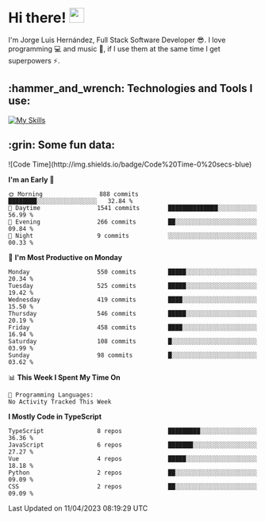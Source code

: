 <h1 align="left">
 <abc>
  <br>Hi there! <img src="https://user-images.githubusercontent.com/42378118/110234147-e3259600-7f4e-11eb-95be-0c4047144dea.gif" width="30"><br>
 </abc>
</h1>

I'm Jorge Luis Hernández, Full Stack Software Developer :sunglasses:. I love programming :computer: and music :musical_score:, if I use them at the same time I get superpowers :zap:. 


<h2 align="left">:hammer_and_wrench: Technologies and Tools I use:</h2>

[![My Skills](https://skillicons.dev/icons?i=js,ts,html,css,py,vue,react,next,nest,postgres,mysql)](https://skillicons.dev)

<h2 align="left">:grin: Some fun data:</h2>
<!--START_SECTION:waka-->
![Code Time](http://img.shields.io/badge/Code%20Time-0%20secs-blue)

**I'm an Early 🐤** 

```text
🌞 Morning                888 commits         ████████░░░░░░░░░░░░░░░░░   32.84 % 
🌆 Daytime                1541 commits        ██████████████░░░░░░░░░░░   56.99 % 
🌃 Evening                266 commits         ██░░░░░░░░░░░░░░░░░░░░░░░   09.84 % 
🌙 Night                  9 commits           ░░░░░░░░░░░░░░░░░░░░░░░░░   00.33 % 
```
📅 **I'm Most Productive on Monday** 

```text
Monday                   550 commits         █████░░░░░░░░░░░░░░░░░░░░   20.34 % 
Tuesday                  525 commits         █████░░░░░░░░░░░░░░░░░░░░   19.42 % 
Wednesday                419 commits         ████░░░░░░░░░░░░░░░░░░░░░   15.50 % 
Thursday                 546 commits         █████░░░░░░░░░░░░░░░░░░░░   20.19 % 
Friday                   458 commits         ████░░░░░░░░░░░░░░░░░░░░░   16.94 % 
Saturday                 108 commits         █░░░░░░░░░░░░░░░░░░░░░░░░   03.99 % 
Sunday                   98 commits          █░░░░░░░░░░░░░░░░░░░░░░░░   03.62 % 
```


📊 **This Week I Spent My Time On** 

```text
💬 Programming Languages: 
No Activity Tracked This Week
```

**I Mostly Code in TypeScript** 

```text
TypeScript               8 repos             █████████░░░░░░░░░░░░░░░░   36.36 % 
JavaScript               6 repos             ███████░░░░░░░░░░░░░░░░░░   27.27 % 
Vue                      4 repos             █████░░░░░░░░░░░░░░░░░░░░   18.18 % 
Python                   2 repos             ██░░░░░░░░░░░░░░░░░░░░░░░   09.09 % 
CSS                      2 repos             ██░░░░░░░░░░░░░░░░░░░░░░░   09.09 % 
```




 Last Updated on 11/04/2023 08:19:29 UTC
<!--END_SECTION:waka-->
